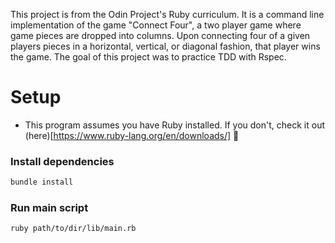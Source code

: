 This project is from the Odin Project's Ruby curriculum.
It is a command line implementation of the game "Connect Four", a two player game where game pieces are dropped into columns. Upon connecting four of a given players pieces in a horizontal, vertical, or diagonal fashion, that player wins the game.
The goal of this project was to practice TDD with Rspec.

# Setup

- This program assumes you have Ruby installed. If you don't, check it out (here)[https://www.ruby-lang.org/en/downloads/] 💎

### Install dependencies

```bash
bundle install
```

### Run main script

```bash
ruby path/to/dir/lib/main.rb
```
